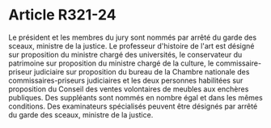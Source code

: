 # Article R321-24

Le président et les membres du jury sont nommés par arrêté du garde des sceaux, ministre de la justice. Le professeur d'histoire de l'art est désigné sur proposition du ministre chargé des universités, le conservateur du patrimoine sur proposition du ministre chargé de la culture, le commissaire-priseur judiciaire sur proposition du bureau de la Chambre nationale des commissaires-priseurs judiciaires et les deux personnes habilitées sur proposition du Conseil des ventes volontaires de meubles aux enchères publiques.   Des suppléants sont nommés en nombre égal et dans les mêmes conditions. Des examinateurs spécialisés peuvent être désignés par arrêté du garde des sceaux, ministre de la justice.